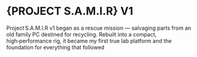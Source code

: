 # {PROJECT S.A.M.I.R} V1
Project S.A.M.I.R v1 began as a rescue mission — salvaging parts from an old family PC destined for recycling. Rebuilt into a compact, high‑performance rig, it became my first true lab platform and the foundation for everything that followed
